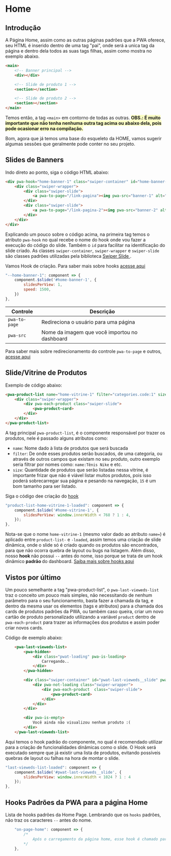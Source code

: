 # Home

## Introdução

A Página Home, assim como as outras páginas padrões que a PWA oferece, seu HTML é inserido dentro de uma tag "pai", onde será a unica tag da página e dentro dela todos as suas tags filhas, assim como mostra no exemplo abaixo.

```html
<main>
    <!-- Banner principal -->
    <div></div>

    <!-- Slide de produto 1 -->
    <section></section>

    <!-- Slide de produto 2 -->
    <section></section>
</main>
```

Temos então, a tag `<main>` em contorno de todas as outras. <strong style="background: #f2ff2c45">OBS.: É muito importante que não tenha nenhuma outra tag acima ou abaixo dela, pois pode ocasionar erro na compilação. </strong>

Bom, agora que já temos uma base do esqueleto da HOME, vamos sugerir algumas sessões que geralmente pode conter no seu projeto.

## Slides de Banners

Indo direto ao ponto, siga o código HTML abaixo:

```html
<div pwa-hook="home-banner-1" class="swiper-container" id="home-banner-1">
    <div class="swiper-wrapper">
        <div class="swiper-slide">
            <a pwa-to-page="/link-pagina"><img pwa-src="banner-1" alt="Produto X"></a>
        </div> 
        <div class="swiper-slide">
            <a pwa-to-page="/link-pagina-2"><img pwa-src="banner-2" alt="Produto Y"></a>
        </div>
    </div>
</div>
```

Explicando um pouco sobre o código acima, na primeira tag temos o atributo `pwa-hook` no qual recebe o nome do hook onde vou fazer a execução do código do slide. Também o `id` para facilitar na identificação do slide criado. As classes `swiper-container`, `swiper-wrapper` e `swiper-slide` são classes padrões utilizadas pela biblioteca <a href="https://swiperjs.com/demos" taget="_blank"> Swiper Slide </a>.

Vamos Hook de criação. Para saber mais sobre hooks [acesse aqui](/frontend/hooks/create.html)

```js
"--home-banner-1": component => {
    component.$slide('#home-banner-1', {
        slidesPerView: 1,
        speed: 1500,
    })
},
```

| Controle                  | Descrição                                                                 
|---------------------------|-----------------------------------------------------------------|
| `pwa-to-page`             | Redireciona o usuário para uma página                           |
| `pwa-src`                 | Nome da imagem que você importou no dashboard                   |

Para saber mais sobre redirecionamento do controle `pwa-to-page` e outros, [acesse aqui](/frontend/components/footer.html#links-e-ancoras)


## Slide/Vitrine de Produtos

Exemplo de código abaixo:

```html
<pwa-product-list name="home-vitrine-1" filter="categories.code:1" size="15" class="swiper-container" id="home-vitrine-1">
    <div class="swiper-wrapper">
        <div pwa-each-product class="swiper-slide">
            <pwa-product-card>
        </div>
    </div>
</pwa-product-list>
```
A tag principal `pwa-product-list`, é o componente responsável por trazer os produtos, nele é passado alguns atributos como:

- `name`: Nome dado à lista de produtos que será buscada
- `filter`: De onde esses produtos serão buscados, de uma categoria, ou através de outros campos que existam no seu produto, outro exemplo seria filtrar por nomes como: `name:Tênis Nike` e etc.
- `size`: Quantidade de produtos que serão listadas nessa vitrine, é importante frizar que não é viável listar muitos produtos, pois isso poderá sobrecarregar sua página e pesando na navegação, `15` é um bom tamanho para ser listado.

Siga o código dee criação do [hook](/frontend/hooks/create.html)

```js
"product-list-home-vitrine-1-loaded": component => {
    component.$slide('#home-vitrine-1', {
        slidesPerView: window.innerWidth < 768 ? 1 : 4,
    });
},
```

Nota-se que o nome `home-vitrine-1` (mesmo valor dado ao atributo `name=`) é aplicado entre `product-list-` e `-loaded`, assim temos uma criação de slide dinâmica, onde o slide só é criado quando os produtos são encontrados, para que não ocorra quebra de layout ou bugs na listagem. Além disso, nosso <strong> hook </strong> não possui `--` antes do nome, isso porque se trata de um hook dinâmico <strong> padrão </strong> do dashboard. [Saiba mais sobre hooks aqui](/frontend/hooks/create.html)



## Vistos por último
Um pouco semelhante a tag "pwa-product-list", o `pwa-last-vieweds-list` traz o conceito um pouco mais simples, não necessitando de nenhum parâmetro para o seu funcionamento, basta fazer a chamada da tag, e dentro da mesma usar os  elementos (tags e atributos) para a chamada dos cards de produtos padrões da PWA, ou também caso queira, criar um novo cartão de produto personalizado utilizando a variável `product` dentro de `pwa-each-product` para trazer as informações dos produtos e assim poder criar novos cards.

Código de exemplo abaixo:
```html
    <pwa-last-vieweds-list>
        <pwa-hidden>
            <div class="pwat-loading" pwa-is-loading>
                Carregando..
            </div>
        </pwa-hidden>

        <div class="swiper-container" id="pwat-last-vieweds__slide" pwa-not-empty>
            <div pwa-not-loading class="swiper-wrapper">
                <div pwa-each-product  class="swiper-slide">
                    <pwa-product-card>
                </div>
            </div>
        </div>

        <div pwa-is-empty>
            Você ainda não visualizou nenhum produto :(
        </div>
    </pwa-last-vieweds-list>
```

Aqui temos o hook padrão do componente, no qual é recomendado utilizar para a criação de funcionalidades dinâmicas como o slide. O Hook será executado sempre que já existir uma lista de produtos, evitando possíveis quebras de layout ou falhas na hora de montar o slide.

```js
"last-vieweds-list-loaded": component => {
    component.$slide('#pwat-last-vieweds__slide', {
        slidesPerView: window.innerWidth < 1024 ? 1 : 4
    });
},
```


## Hooks Padrões da PWA para a página Home

Lista de hooks padrões da Home Page. Lembrando que os `hooks` padrões, não traz os caracteres `--` antes do nome.

```js
    "on-page-home": component => {
        /*
            Após o carregamento da página home, esse hook é chamado para que você possa criar diversas funcionalidades, como chamadas de eventos js, slides, ou outras funcionalidades que desejar.
        */
    },
```